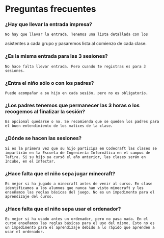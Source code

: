 # Preguntas frecuentes

### ¿Hay que llevar la entrada impresa?
    No hay que llevar la entrada. Tenemos una lista detallada con los
asistentes a cada grupo y pasaremos lista al comienzo de cada clase.

### ¿Es la misma entrada para las 3 sesiones?
    No hace falta llevar entrada. Pero cuando te registras es para 3 sesiones.

### ¿Entra el niño sólo o con los padres?
    Puede acompañar a su hijo en cada sesión, pero no es obligatorio.

### ¿Los padres tenemos que permanecer las 3 horas o los recogemos al finalizar la sesión?
    Es opcional quedarse o no. Se recomienda que se queden los padres para el buen entendimiento de los matices de la clase.

### ¿Dónde se hacen las sesiones?
    Si es la primera vez que su hijo participa en Codecraft las clases se impartirán en la Escuela de Ingeniería Informática en el campus de Tafira. Si su hijo ya cursó el año anterior, las clases serán en Incube, en el Infectar.

### ¿Hace falta que el niño sepa jugar minecraft?
    Es mejor si ha jugado a minecraft antes de venir al curso. En clase identificamos a los alumnos que nunca han visto minecraft y les enseñamos las reglas básicas del juego. No es un impedimento para el aprendizaje del curso.

### ¿Hace falta que el niño sepa usar el ordenador?
    Es mejor si ha usado antes un ordenador, pero no pasa nada. En el curso enseñamos las reglas básicas para el uso del mismo. Esto no es un impedimento para el aprendizaje debido a lo rápido que aprenden a usar el ordenador.
